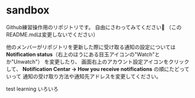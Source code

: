 sandbox
=======

Github練習操作用のリポジトリです。
自由にさわってみてください:rabbit:
（このREADME.mdは変更しないでください）

他のメンバーがリポジトリを更新した際に受け取る通知の設定については
**Notification status**（右上のほうにある目玉アイコンの"Watch"とか"Unwatch"） を変更したり、
画面右上のアカウント設定アイコンをクリックして、
**Notification Centar -> How you receive notifications**
の順にたどっていって 通知の受け取り方法や通知先アドレスを変更してください。

test
learning
いろいろ
